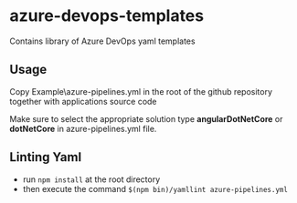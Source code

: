 # azure-devops-templates

Contains library of Azure DevOps yaml templates

## Usage

Copy Example\azure-pipelines.yml in the root of the github repository together with applications source code

Make sure to select the appropriate solution type **angularDotNetCore** or **dotNetCore** in azure-pipelines.yml file.

## Linting Yaml

* run ```npm install``` at the root directory
* then execute the command ```$(npm bin)/yamllint azure-pipelines.yml```